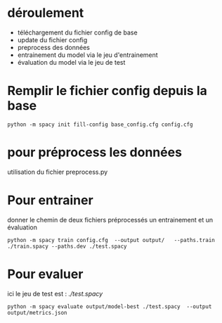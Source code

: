 # déroulement

- téléchargement du fichier config de base
- update du fichier config
- preprocess des données
- entrainement du model via le jeu d'entrainement
- évaluation du model via le jeu de test

# Remplir le fichier config depuis la base

`python -m spacy init fill-config base_config.cfg config.cfg`

# pour préprocess les données 

utilisation du fichier preprocess.py


# Pour entrainer 

donner le chemin de deux fichiers préprocessés un entrainement et un évaluation 

`python -m spacy train config.cfg  --output output/   --paths.train ./train.spacy --paths.dev ./test.spacy`


# Pour evaluer 

ici le jeu de test est :  _./test.spacy_

`python -m spacy evaluate output/model-best ./test.spacy  --output output/metrics.json`



